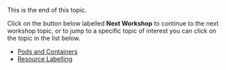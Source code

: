 This is the end of this topic.

Click on the button below labelled **Next Workshop** to continue to the next workshop topic, or to jump to a specific topic of interest you can click on the topic in the list below.

* [Pods and Containers](pods-and-containers/01-pods-and-containers)
* [Resource Labelling](resource/labelling/01-resource-labelling)

